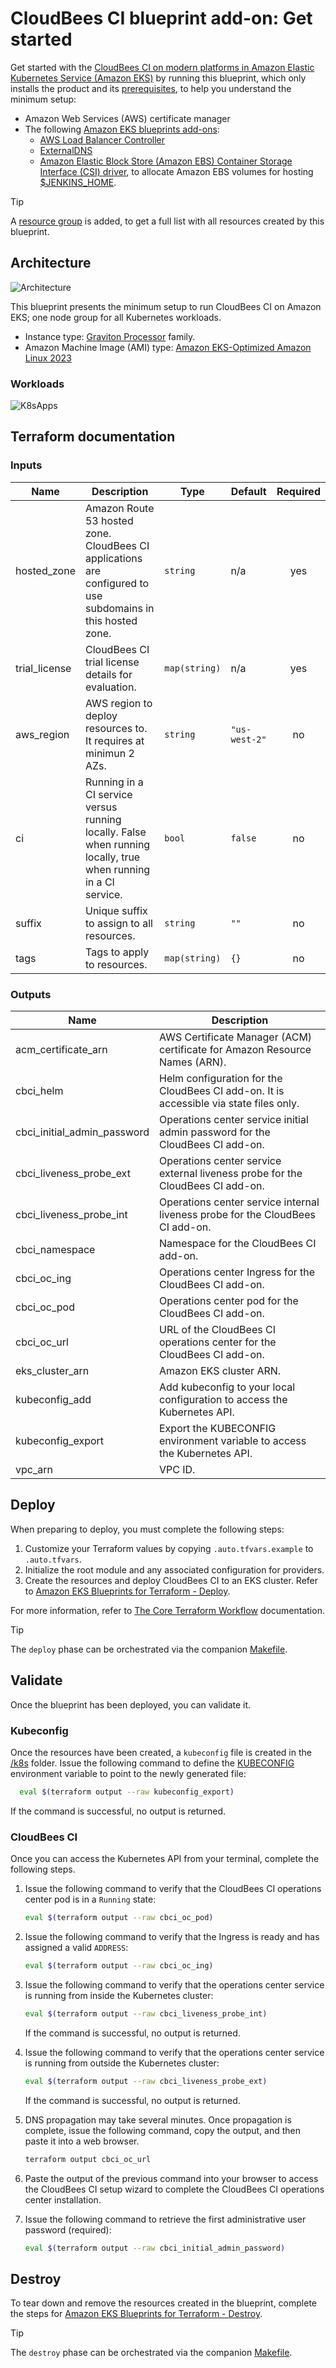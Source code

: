 # CloudBees CI blueprint add-on: Get started

Get started with the [CloudBees CI on modern platforms in Amazon Elastic Kubernetes Service (Amazon EKS)](https://docs.cloudbees.com/docs/cloudbees-ci/latest/eks-install-guide/) by running this blueprint, which only installs the product and its [prerequisites](https://docs.cloudbees.com/docs/cloudbees-ci/latest/eks-install-guide/installing-eks-using-helm#_prerequisites), to help you understand the minimum setup:

- Amazon Web Services (AWS) certificate manager
- The following [Amazon EKS blueprints add-ons](https://aws-ia.github.io/terraform-aws-eks-blueprints-addons/main/):
  - [AWS Load Balancer Controller](https://aws-ia.github.io/terraform-aws-eks-blueprints-addons/main/addons/aws-load-balancer-controller/)
  - [ExternalDNS](https://aws-ia.github.io/terraform-aws-eks-blueprints-addons/main/addons/external-dns/)
  - [Amazon Elastic Block Store (Amazon EBS) Container Storage Interface (CSI) driver](https://docs.aws.amazon.com/eks/latest/userguide/ebs-csi.html), to allocate Amazon EBS volumes for hosting [$JENKINS_HOME](https://docs.cloudbees.com/docs/cloudbees-ci/latest/backup-restore/jenkins-home).

> [!TIP]
> A [resource group](https://docs.aws.amazon.com/ARG/latest/userguide/resource-groups.html) is added, to get a full list with all resources created by this blueprint.

## Architecture

![Architecture](img/getting-started.architect.drawio.svg)

This blueprint presents the minimum setup to run CloudBees CI on Amazon EKS; one node group for all Kubernetes workloads.
  - Instance type: [Graviton Processor](https://aws.amazon.com/ec2/graviton/) family.
  - Amazon Machine Image (AMI) type: [Amazon EKS-Optimized Amazon Linux 2023](https://aws.amazon.com/blogs/containers/amazon-eks-optimized-amazon-linux-2023-amis-now-available/)

### Workloads

![K8sApps](img/getting-started.k8s.drawio.svg)

## Terraform documentation

<!-- BEGIN_TF_DOCS -->
### Inputs

| Name | Description | Type | Default | Required |
|------|-------------|------|---------|:--------:|
| hosted_zone | Amazon Route 53 hosted zone. CloudBees CI applications are configured to use subdomains in this hosted zone. | `string` | n/a | yes |
| trial_license | CloudBees CI trial license details for evaluation. | `map(string)` | n/a | yes |
| aws_region | AWS region to deploy resources to. It requires at minimun 2 AZs. | `string` | `"us-west-2"` | no |
| ci | Running in a CI service versus running locally. False when running locally, true when running in a CI service. | `bool` | `false` | no |
| suffix | Unique suffix to assign to all resources. | `string` | `""` | no |
| tags | Tags to apply to resources. | `map(string)` | `{}` | no |

### Outputs

| Name | Description |
|------|-------------|
| acm_certificate_arn | AWS Certificate Manager (ACM) certificate for Amazon Resource Names (ARN). |
| cbci_helm | Helm configuration for the CloudBees CI add-on. It is accessible via state files only. |
| cbci_initial_admin_password | Operations center service initial admin password for the CloudBees CI add-on. |
| cbci_liveness_probe_ext | Operations center service external liveness probe for the CloudBees CI add-on. |
| cbci_liveness_probe_int | Operations center service internal liveness probe for the CloudBees CI add-on. |
| cbci_namespace | Namespace for the CloudBees CI add-on. |
| cbci_oc_ing | Operations center Ingress for the CloudBees CI add-on. |
| cbci_oc_pod | Operations center pod for the CloudBees CI add-on. |
| cbci_oc_url | URL of the CloudBees CI operations center for the CloudBees CI add-on. |
| eks_cluster_arn | Amazon EKS cluster ARN. |
| kubeconfig_add | Add kubeconfig to your local configuration to access the Kubernetes API. |
| kubeconfig_export | Export the KUBECONFIG environment variable to access the Kubernetes API. |
| vpc_arn | VPC ID. |
<!-- END_TF_DOCS -->

## Deploy

When preparing to deploy, you must complete the following steps:

1. Customize your Terraform values by copying `.auto.tfvars.example` to `.auto.tfvars`.
2. Initialize the root module and any associated configuration for providers.
3. Create the resources and deploy CloudBees CI to an EKS cluster. Refer to [Amazon EKS Blueprints for Terraform - Deploy](https://aws-ia.github.io/terraform-aws-eks-blueprints/getting-started/#deploy).

For more information, refer to [The Core Terraform Workflow](https://www.terraform.io/intro/core-workflow) documentation.

> [!TIP]
> The `deploy` phase can be orchestrated via the companion [Makefile](../../Makefile).

## Validate

Once the blueprint has been deployed, you can validate it.

### Kubeconfig

Once the resources have been created, a `kubeconfig` file is created in the [/k8s](k8s) folder. Issue the following command to define the [KUBECONFIG](https://kubernetes.io/docs/concepts/configuration/organize-cluster-access-kubeconfig/#the-kubeconfig-environment-variable) environment variable to point to the newly generated file:

```sh
  eval $(terraform output --raw kubeconfig_export)
```

If the command is successful, no output is returned.

### CloudBees CI

Once you can access the Kubernetes API from your terminal, complete the following steps.

1. Issue the following command to verify that the CloudBees CI operations center pod is in a `Running` state:

    ```sh
    eval $(terraform output --raw cbci_oc_pod)
    ```

2. Issue the following command to verify that the Ingress is ready and has assigned a valid `ADDRESS`:

    ```sh
    eval $(terraform output --raw cbci_oc_ing)
    ```

3. Issue the following command to verify that the operations center service is running from inside the Kubernetes cluster:

    ```sh
    eval $(terraform output --raw cbci_liveness_probe_int)
    ```

    If the command is successful, no output is returned.

4. Issue the following command to verify that the operations center service is running from outside the Kubernetes cluster:

    ```sh
    eval $(terraform output --raw cbci_liveness_probe_ext)
    ```

    If the command is successful, no output is returned.

5. DNS propagation may take several minutes. Once propagation is complete, issue the following command, copy the output, and then paste it into a web browser.

    ```sh
    terraform output cbci_oc_url
    ```

6. Paste the output of the previous command into your browser to access the CloudBees CI setup wizard to complete the CloudBees CI operations center installation.

7. Issue the following command to retrieve the first administrative user password (required):

    ```sh
    eval $(terraform output --raw cbci_initial_admin_password)
    ```

## Destroy

To tear down and remove the resources created in the blueprint, complete the steps for [Amazon EKS Blueprints for Terraform - Destroy](https://aws-ia.github.io/terraform-aws-eks-blueprints/getting-started/#destroy).

> [!TIP]
> The `destroy` phase can be orchestrated via the companion [Makefile](../../Makefile).
